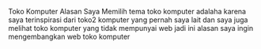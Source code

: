 Toko Komputer
Alasan Saya Memilih tema toko komputer adalaha karena saya terinspirasi dari toko2 komputer yang pernah saya lait dan saya juga melihat toko komputer yang tidak mempunyai web jadi ini alasan saya ingin mengembangkan web toko komputer

